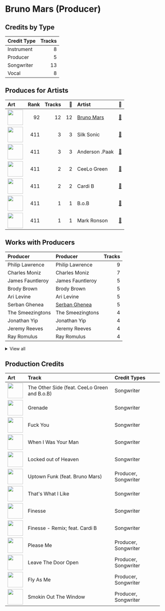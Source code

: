 # Bruno Mars (Producer)

## Credits by Type

| Credit Type | Tracks |
|:---|---:|
| Instrument | 8 |
| Producer | 5 |
| Songwriter | 13 |
| Vocal | 8 |

## Produces for Artists

| Art | Rank | Tracks | 💚 | Artist | 🔗 |
|:---|---:|---:|---:|:---|:---|
| <img src="https://i.scdn.co/image/ab6761610000e5ebc36dd9eb55fb0db4911f25dd" alt="" width="50" /> | 92 | 12 | 12 | [Bruno Mars](../../artists/bruno_mars/overview.md) | [🔗](https://open.spotify.com/artist/0du5cEVh5yTK9QJze8zA0C) |
| <img src="https://i.scdn.co/image/ab6772690000c46ca3ebb27ba9a55044f32af6e1" alt="" width="50" /> | 411 | 3 | 3 | Silk Sonic | [🔗](https://open.spotify.com/artist/6PvvGcCY2XtUcSRld1Wilr) |
| <img src="https://i.scdn.co/image/ab6761610000e5eb96287bd47570ff13f0c01496" alt="" width="50" /> | 411 | 3 | 3 | Anderson .Paak | [🔗](https://open.spotify.com/artist/3jK9MiCrA42lLAdMGUZpwa) |
| <img src="https://i.scdn.co/image/ab6761610000e5eb8079989370c50963b60ee7bc" alt="" width="50" /> | 411 | 2 | 2 | CeeLo Green | [🔗](https://open.spotify.com/artist/5nLYd9ST4Cnwy6NHaCxbj8) |
| <img src="https://i.scdn.co/image/ab6761610000e5eb4e8a7e14e2f602eb9af24e31" alt="" width="50" /> | 411 | 2 | 2 | Cardi B | [🔗](https://open.spotify.com/artist/4kYSro6naA4h99UJvo89HB) |
| <img src="https://i.scdn.co/image/ab6761610000e5eba0f6617187248f1488822905" alt="" width="50" /> | 411 | 1 | 1 | B.o.B | [🔗](https://open.spotify.com/artist/5ndkK3dpZLKtBklKjxNQwT) |
| <img src="https://i.scdn.co/image/ab6761610000e5eb105cc9628c315b29d299fbb4" alt="" width="50" /> | 411 | 1 | 1 | Mark Ronson | [🔗](https://open.spotify.com/artist/3hv9jJF3adDNsBSIQDqcjp) |

## Works with Producers

| Producer | Producer | Tracks |
|:---|:---|---:|
| Philip Lawrence | Philip Lawrence | 9 |
| Charles Moniz | Charles Moniz | 7 |
| James Fauntleroy | James Fauntleroy | 5 |
| Brody Brown | Brody Brown | 5 |
| Ari Levine | Ari Levine | 5 |
| Serban Ghenea | [Serban Ghenea](../serban_ghenea/overview.md) | 5 |
| The Smeezingtons | The Smeezingtons | 4 |
| Jonathan Yip | Jonathan Yip | 4 |
| Jeremy Reeves | Jeremy Reeves | 4 |
| Ray Romulus | Ray Romulus | 4 |


<details>
<summary>View all</summary>

| Producer | Producer | Tracks |
|:---|:---|---:|
| Ray McCullough | Ray McCullough | 4 |
| The Stereotypes | The Stereotypes | 3 |
| Brandon Paak Anderson | Brandon Paak Anderson | 3 |
| D'Mile | D'Mile | 3 |
| Manny Marroquin | [Manny Marroquin](../manny_marroquin/overview.md) | 3 |
| John Hanes | [John Hanes](../john_hanes/overview.md) | 3 |
| Boo Mitchell | Boo Mitchell | 3 |
| Wayne Gordon | Wayne Gordon | 2 |
| Jeff Bhasker | Jeff Bhasker | 2 |
| Andrew Wyatt | Andrew Wyatt | 2 |
| Larry Gold | Larry Gold | 2 |
| Mark Ronson | [Mark Ronson](../mark_ronson/overview.md) | 2 |
| Shampoo Press & Curl | Shampoo Press & Curl | 2 |
| Chris Brown | Chris Brown | 2 |
| Mike Caren | Mike Caren | 1 |
| Lonnie Simmons | Lonnie Simmons | 1 |
| Joshua Lopez | Joshua Lopez | 1 |
| Matthew Stevens | Matthew Stevens | 1 |
| Emile Haynie | Emile Haynie | 1 |
| Devin Nakao | Devin Nakao | 1 |
| Jens Jungkurth | Jens Jungkurth | 1 |
| B.o.B | B.o.B | 1 |
| Big Sean | Big Sean | 1 |
| Charlie Wilson | Charlie Wilson | 1 |
| Riccardo Damian | Riccardo Damian | 1 |
| Inaam Haq | Inaam Haq | 1 |
| Robert Wilson | Robert Wilson | 1 |
| Devon Gallaspy | Devon Gallaspy | 1 |
| Ken Lewis | Ken Lewis | 1 |
| CeeLo Green | CeeLo Green | 1 |
| Jeremy Ruzumna | Jeremy Ruzumna | 1 |
| Cardi B | Cardi B | 1 |
| Kaveh Rastegar | Kaveh Rastegar | 1 |
| Claude Kelly | Claude Kelly | 1 |
| Jeff Chestek | Jeff Chestek | 1 |
| Trinidad James | Trinidad James | 1 |
| Patrick Stump | Patrick Stump | 1 |
| Rudolph Taylor | Rudolph Taylor | 1 |
| John Wicks | John Wicks | 1 |
| Ronnie Wilson | Ronnie Wilson | 1 |
| Josh Blair | Josh Blair | 1 |
| Cody Cichowski | Cody Cichowski | 1 |
| alalal | alalal | 1 |

</details>


## Production Credits

| Art | Track | Credit Types |
|:---|:---|:---|
| <img src="https://i.scdn.co/image/ab67616d0000b273f6b55ca93bd33211227b502b" alt="" width="50" /> | The Other Side (feat. CeeLo Green and B.o.B) | Songwriter |
| <img src="https://i.scdn.co/image/ab67616d0000b273f6b55ca93bd33211227b502b" alt="" width="50" /> | Grenade | Songwriter |
| <img src="https://i.scdn.co/image/ab67616d0000b2736f50b3400595b123a916e0dc" alt="" width="50" /> | Fuck You | Songwriter |
| <img src="https://i.scdn.co/image/ab67616d0000b273926f43e7cce571e62720fd46" alt="" width="50" /> | When I Was Your Man | Songwriter |
| <img src="https://i.scdn.co/image/ab67616d0000b273926f43e7cce571e62720fd46" alt="" width="50" /> | Locked out of Heaven | Songwriter |
| <img src="https://i.scdn.co/image/ab67616d0000b273e419ccba0baa8bd3f3d7abf2" alt="" width="50" /> | Uptown Funk (feat. Bruno Mars) | Producer, Songwriter |
| <img src="https://i.scdn.co/image/ab67616d0000b273232711f7d66a1e19e89e28c5" alt="" width="50" /> | That's What I Like | Songwriter |
| <img src="https://i.scdn.co/image/ab67616d0000b273232711f7d66a1e19e89e28c5" alt="" width="50" /> | Finesse | Songwriter |
| <img src="https://i.scdn.co/image/ab67616d0000b27347e522adf030a78615cdea06" alt="" width="50" /> | Finesse - Remix; feat. Cardi B | Songwriter |
| <img src="https://i.scdn.co/image/ab67616d0000b273288883647008cefba0db5402" alt="" width="50" /> | Please Me | Producer, Songwriter |
| <img src="https://i.scdn.co/image/ab67616d0000b273fcf75ead8a32ac0020d2ce86" alt="" width="50" /> | Leave The Door Open | Producer, Songwriter |
| <img src="https://i.scdn.co/image/ab67616d0000b273fcf75ead8a32ac0020d2ce86" alt="" width="50" /> | Fly As Me | Producer, Songwriter |
| <img src="https://i.scdn.co/image/ab67616d0000b273fcf75ead8a32ac0020d2ce86" alt="" width="50" /> | Smokin Out The Window | Producer, Songwriter |